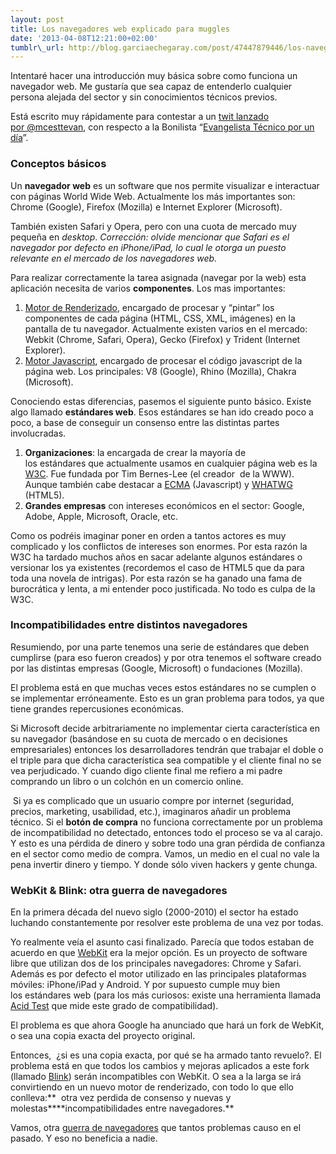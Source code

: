 ```yaml
--- 
layout: post 
title: Los navegadores web explicado para muggles 
date: '2013-04-08T12:21:00+02:00' 
tumblr\_url: http://blog.garciaechegaray.com/post/47447879446/los-navegadores-web-explicado-para-muggles
---
```


Intentaré hacer una introducción muy básica sobre como funciona un
navegador web. Me gustaría que sea capaz de entenderlo cualquier persona
alejada del sector y sin conocimientos técnicos previos.

Está escrito muy rápidamente para contestar a un [twit lanzado
por @mcesttevan](https://twitter.com/mcestevan/status/321170764021776386),
con respecto a la Bonilista “[Evangelista Técnico por un
día](http://us2.campaign-archive2.com/?u=374c664073e1a1fa3deca53b4&id=92e3e39bcd)”.

### Conceptos básicos

Un **navegador web** es un software que nos permite visualizar e
interactuar con páginas World Wide Web. Actualmente los más importantes
son: Chrome (Google), Firefox (Mozilla) e Internet Explorer (Microsoft).

También existen Safari y Opera, pero con una cuota de mercado muy
pequeña en *desktop*. *Corrección: olvide mencionar que Safari es el
navegador por defecto en iPhone/iPad, lo cual le otorga un puesto
relevante en el mercado de los navegadores web.*

Para realizar correctamente la tarea asignada (navegar por la web) esta
aplicación necesita de varios **componentes**. Los mas importantes:

1.  [Motor de Renderizado](http://en.wikipedia.org/wiki/Layout_engine),
    encargado de procesar y “pintar” los componentes de cada página
    (HTML, CSS, XML, imágenes) en la pantalla de tu navegador.
    Actualmente existen varios en el mercado: Webkit (Chrome, Safari,
    Opera), Gecko (Firefox) y Trident (Internet Explorer).
2.  [Motor Javascript](http://en.wikipedia.org/wiki/JavaScript_engine),
    encargado de procesar el código javascript de la página web. Los
    principales: V8 (Google), Rhino (Mozilla), Chakra (Microsoft).

Conociendo estas diferencias, pasemos el siguiente punto básico. Existe
algo llamado **estándares web**. Esos estándares se han ido creado poco
a poco, a base de conseguir un consenso entre las distintas partes
involucradas.

1.  **Organizaciones**: la encargada de crear la mayoría de
    los estándares que actualmente usamos en cualquier página web es la
    [W3C](http://www.w3.org/). Fue fundada por Tim Bernes-Lee (el
    creador  de la WWW). Aunque también cabe destacar a
    [ECMA](http://www.ecma-international.org/) (Javascript)
    y [WHATWG](http://www.whatwg.org/) (HTML5).
2.  **Grandes empresas** con intereses económicos en el sector: Google,
    Adobe, Apple, Microsoft, Oracle, etc.

Como os podréis imaginar poner en orden a tantos actores es muy
complicado y los conflictos de intereses son enormes. Por esta razón la
W3C ha tardado muchos años en sacar adelante algunos estándares o
versionar los ya existentes (recordemos el caso de HTML5 que da para
toda una novela de intrigas). Por esta razón se ha ganado una fama de
burocrática y lenta, a mi entender poco justificada. No todo es culpa de
la W3C.

### Incompatibilidades entre distintos navegadores

Resumiendo, por una parte tenemos una serie de estándares que deben
cumplirse (para eso fueron creados) y por otra tenemos el software
creado por las distintas empresas (Google, Microsoft) o fundaciones
(Mozilla).

El problema está en que muchas veces estos estándares no se cumplen o se
implementar erróneamente. Esto es un gran problema para todos, ya que
tiene grandes repercusiones económicas.

Si Microsoft decide arbitrariamente no implementar cierta característica
en su navegador (basándose en su cuota de mercado o en decisiones
empresariales) entonces los desarrolladores tendrán que trabajar el
doble o el triple para que dicha característica sea compatible y el
cliente final no se vea perjudicado. Y cuando digo cliente final me
refiero a mi padre comprando un libro o un colchón en un comercio
online.

 Si ya es complicado que un usuario compre por internet (seguridad,
precios, marketing, usabilidad, etc.), imaginaros añadir un problema
técnico. Si el **botón de compra** no funciona correctamente por un
problema de incompatibilidad no detectado, entonces todo el proceso se
va al carajo. Y esto es una pérdida de dinero y sobre todo una gran
pérdida de confianza en el sector como medio de compra. Vamos, un medio
en el cual no vale la pena invertir dinero y tiempo. Y donde sólo viven
hackers y gente chunga.

### WebKit & Blink: otra guerra de navegadores

En la primera década del nuevo siglo (2000-2010) el sector ha estado
luchando constantemente por resolver este problema de una vez por todas.

Yo realmente veía el asunto casi finalizado. Parecía que todos estaban
de acuerdo en que [WebKit](http://www.webkit.org/) era la mejor opción.
Es un proyecto de software libre que utilizan dos de los principales
navegadores: Chrome y Safari. Además es por defecto el motor utilizado
en las principales plataformas móviles: iPhone/iPad y Android. Y por
supuesto cumple muy bien los estándares web (para los más curiosos:
existe una herramienta llamada [Acid Test](http://acid3.acidtests.org/)
que mide este grado de compatibilidad).

El problema es que ahora Google ha anunciado que hará un fork de WebKit,
o sea una copia exacta del proyecto original.

Entonces,  ¿si es una copia exacta, por qué se ha armado tanto revuelo?.
El problema está en que todos los cambios y mejoras aplicados a este
fork (llamado [Blink](http://www.chromium.org/blink)) serán
incompatibles con WebKit. O sea a la larga se irá convirtiendo en un
nuevo motor de renderizado, con todo lo que ello conlleva:**  otra vez
perdida de consenso y nuevas y molestas****incompatibilidades entre
navegadores.**

Vamos, otra [guerra de
navegadores](http://en.wikipedia.org/wiki/Browser_wars) que tantos
problemas causo en el pasado. Y eso no beneficia a nadie.
